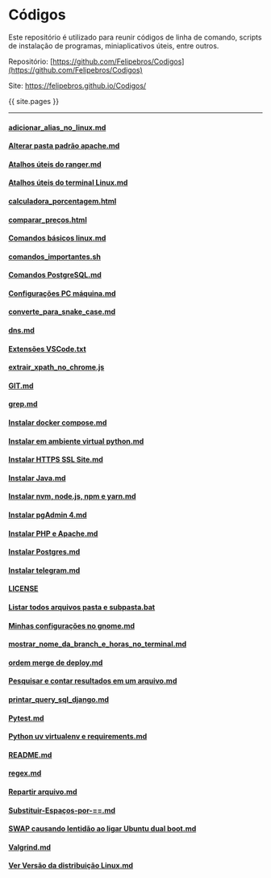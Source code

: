 # Códigos

Este repositório é utilizado para reunir códigos de linha de comando, scripts de instalação de programas, miniaplicativos úteis, entre outros.

Repositório: [https://github.com/Felipebros/Codigos](https://github.com/Felipebros/Codigos)

Site: https://felipebros.github.io/Codigos/

{{ site.pages }}

---

#### [adicionar_alias_no_linux.md](./adicionar_alias_no_linux.md)
#### [Alterar pasta padrão apache.md](./Alterar%20pasta%20padrão%20apache.md)
#### [Atalhos úteis do ranger.md](./Atalhos%20úteis%20do%20ranger.md)
#### [Atalhos úteis do terminal Linux.md](./Atalhos%20úteis%20do%20terminal%20Linux.md)
#### [calculadora_porcentagem.html](./src/calculadora_porcentagem.html)
#### [comparar_preços.html](./src/comparar_preços.html)
#### [Comandos básicos linux.md](./Comandos%20básicos%20linux.md)
#### [comandos_importantes.sh](./comandos_importantes.sh)
#### [Comandos PostgreSQL.md](./Comandos%20PostgreSQL.md)
#### [Configurações PC máquina.md](./Configurações%20PC%20máquina.md)
#### [converte_para_snake_case.md](./converte_para_snake_case.md)
#### [dns.md](./dns.md)
#### [Extensões VSCode.txt](./Extensões%20VSCode.txt)
#### [extrair_xpath_no_chrome.js](./extrair_xpath_no_chrome.js)
#### [GIT.md](./GIT.md)
#### [grep.md](./grep.md)
#### [Instalar docker compose.md](./Instalar%20docker%20compose.md)
#### [Instalar em ambiente virtual python.md](./Instalar%20em%20ambiente%20virtual%20python.md)
#### [Instalar HTTPS SSL Site.md](./Instalar%20HTTPS%20SSL%20Site.md)
#### [Instalar Java.md](./Instalar%20Java.md)
#### [Instalar nvm, node.js, npm e yarn.md](./Instalar%20nvm,%20node.js,%20npm%20e%20yarn.md)
#### [Instalar pgAdmin 4.md](./Instalar%20pgAdmin%204.md)
#### [Instalar PHP e Apache.md](./Instalar%20PHP%20e%20Apache.md)
#### [Instalar Postgres.md](./Instalar%20Postgres.md)
#### [Instalar telegram.md](./Instalar%20telegram.md)
#### [LICENSE](./LICENSE)
#### [Listar todos arquivos pasta e subpasta.bat](./Listar%20todos%20arquivos%20pasta%20e%20subpasta.bat)
#### [Minhas configurações no gnome.md](./Minhas%20configurações%20no%20gnome.md)
#### [mostrar_nome_da_branch_e_horas_no_terminal.md](./mostrar_nome_da_branch_e_horas_no_terminal.md)
#### [ordem merge de deploy.md](./ordem%20merge%20de%20deploy.md)
#### [Pesquisar e contar resultados em um arquivo.md](./Pesquisar%20e%20contar%20resultados%20em%20um%20arquivo.md)
#### [printar_query_sql_django.md](./printar_query_sql_django.md)
#### [Pytest.md](./Pytest.md)
#### [Python uv virtualenv e requirements.md](./Python%20uv%20virtualenv%20e%20requirements.md)
#### [README.md](./README.md)
#### [regex.md](./regex.md)
#### [Repartir arquivo.md](./Repartir%20arquivo.md)
#### [Substituir-Espaços-por-==.md](./Substituir-Espaços-por-==.md)
#### [SWAP causando lentidão ao ligar Ubuntu dual boot.md](./SWAP%20causando%20lentidão%20ao%20ligar%20Ubuntu%20dual%20boot.md)
#### [Valgrind.md](./Valgrind.md)
#### [Ver Versão da distribuição Linux.md](./Ver%20Versão%20da%20distribuição%20Linux.md)
